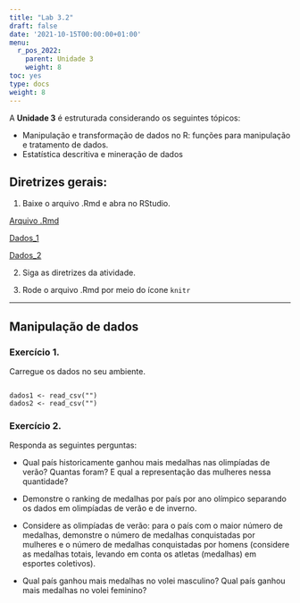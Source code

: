 ```yaml
---
title: "Lab 3.2"
draft: false
date: '2021-10-15T00:00:00+01:00'
menu:
  r_pos_2022:
    parent: Unidade 3
    weight: 8
toc: yes
type: docs
weight: 8
---
```


A **Unidade 3** é estruturada considerando os seguintes tópicos:
- Manipulação e transformação de dados no R: funções para manipulação e tratamento de dados. 
- Estatística descritiva e mineração de dados

## **Diretrizes gerais:**

1. Baixe o arquivo .Rmd e abra no RStudio. 

[Arquivo .Rmd](https://cefetmgbr-my.sharepoint.com/:u:/g/personal/renataoliveira_cefetmg_br/EeohRlLO7OtCtKdHO72GS2oBc8B1LBdlZuoRt02jIw2LLg?e=dUCXFm)

[Dados_1](https://cefetmgbr-my.sharepoint.com/:u:/g/personal/renataoliveira_cefetmg_br/EfDYw1DoMxxEvN0KwwO1lAkB3HM7kD0PyPkOVt7xZuYDeg?e=0MRodN)

[Dados_2](https://cefetmgbr-my.sharepoint.com/:u:/g/personal/renataoliveira_cefetmg_br/EeQ31dgeE5tEmJx0jd8-GOIB7LcbgxELZicMQ2NH4sNbLw?e=9ZC7CL)

2. Siga as diretrizes da atividade. 

3. Rode o arquivo .Rmd por meio do ícone `knitr` 

<hr></hr>

## **Manipulação de dados**

### Exercício 1.
Carregue os dados no seu ambiente. 

```{r load-data, message = FALSE}

dados1 <- read_csv("")
dados2 <- read_csv("")
```


### Exercício 2.

Responda as seguintes perguntas:

- Qual país historicamente ganhou mais medalhas nas olimpíadas de verão? Quantas foram? E qual a representação das mulheres nessa quantidade? 

- Demonstre o ranking de medalhas por país por ano olímpico separando os dados em olimpíadas de verão e de inverno. 

- Considere as olimpíadas de verão: para o país com o maior número de medalhas, demonstre o número de medalhas conquistadas por mulheres e o número de medalhas conquistadas por homens (considere as medalhas totais, levando em conta os atletas (medalhas) em esportes coletivos). 

- Qual país ganhou mais medalhas no volei masculino? Qual país ganhou mais medalhas no volei feminino?

